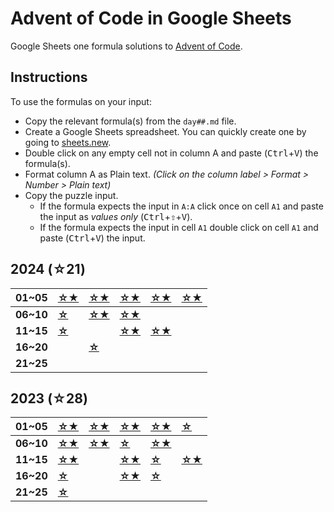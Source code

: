 # Advent of Code in Google Sheets
Google Sheets one formula solutions to [Advent of Code](https://adventofcode.com/).

## Instructions

To use the formulas on your input:
- Copy the relevant formula(s) from the `day##.md` file.
- Create a Google Sheets spreadsheet. You can quickly create one by going to [sheets.new](https://sheets.new).
- Double click on any empty cell not in column A and paste (<kbd>Ctrl</kbd>+<kbd>V</kbd>) the formula(s).
- Format column A as Plain text. _(Click on the column label > Format > Number > Plain text)_
- Copy the puzzle input.
    - If the formula expects the input in `A:A` click once on cell `A1` and paste the input as _values only_ (<kbd>Ctrl</kbd>+<kbd>⇧</kbd>+<kbd>V</kbd>).
    - If the formula expects the input in cell `A1` double click on cell `A1` and paste (<kbd>Ctrl</kbd>+<kbd>V</kbd>) the input.

## 2024 (☆21)

| **01~05** | [**☆★**](https://github.com/ziadti/advent-of-code-gs/blob/main/2024/day01.md)  | [**☆★**](https://github.com/ziadti/advent-of-code-gs/blob/main/2024/day02.md) | [**☆★**](https://github.com/ziadti/advent-of-code-gs/blob/main/2024/day03.md) | [**☆★**](https://github.com/ziadti/advent-of-code-gs/blob/main/2024/day04.md) | [**☆★**](https://github.com/ziadti/advent-of-code-gs/blob/main/2024/day05.md) |
| :- | :- | :- | :- | :- | :- |
| **06~10** | [**☆**](https://github.com/ziadti/advent-of-code-gs/blob/main/2024/day06.md) | [**☆★**](https://github.com/ziadti/advent-of-code-gs/blob/main/2024/day07.md) | [**☆★**](https://github.com/ziadti/advent-of-code-gs/blob/main/2024/day08.md) |  |  |
| **11~15** | [**☆**](https://github.com/ziadti/advent-of-code-gs/blob/main/2024/day11.md) |  | [**☆★**](https://github.com/ziadti/advent-of-code-gs/blob/main/2024/day13.md) | [**☆★**](https://github.com/ziadti/advent-of-code-gs/blob/main/2024/day14.md) |  |
| **16~20** |  | [**☆**](https://github.com/ziadti/advent-of-code-gs/blob/main/2024/day17.md) |  |  |  |
| **21~25** |  |  |  |  |  |


## 2023 (☆28)

| **01~05** | [**☆★**](https://github.com/ziadti/advent-of-code-gs/blob/main/2023/day01.md) | [**☆★**](https://github.com/ziadti/advent-of-code-gs/blob/main/2023/day02.md) | [**☆★**](https://github.com/ziadti/advent-of-code-gs/blob/main/2023/day03.md) | [**☆★**](https://github.com/ziadti/advent-of-code-gs/blob/main/2023/day04.md) | [**☆**](https://github.com/ziadti/advent-of-code-gs/blob/main/2023/day05a.md) |
| :- | :- | :- | :- | :- | :- |
| **06~10** | [**☆★**](https://github.com/ziadti/advent-of-code-gs/blob/main/2023/day06.md) | [**☆★**](https://github.com/ziadti/advent-of-code-gs/blob/main/2023/day07.md) | [**☆**](https://github.com/ziadti/advent-of-code-gs/blob/main/2023/day08a.md) | [**☆★**](https://github.com/ziadti/advent-of-code-gs/blob/main/2023/day09.md) |  |
| **11~15** | [**☆★**](https://github.com/ziadti/advent-of-code-gs/blob/main/2023/day11.md) | | [**☆★**](https://github.com/ziadti/advent-of-code-gs/blob/main/2023/day13.md) | [**☆**](https://github.com/ziadti/advent-of-code-gs/blob/main/2023/day14a.md) | [**☆★**](https://github.com/ziadti/advent-of-code-gs/blob/main/2023/day15.md) |
| **16~20** | [**☆**](https://github.com/ziadti/advent-of-code-gs/blob/main/2023/day16a.md) | | [**☆★**](https://github.com/ziadti/advent-of-code-gs/blob/main/2023/day18.md) | [**☆**](https://github.com/ziadti/advent-of-code-gs/blob/main/2023/day19a.md) |  |
| **21~25** | [**☆**](https://github.com/ziadti/advent-of-code-gs/blob/main/2023/day21a.md) | | | | |

